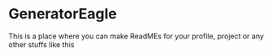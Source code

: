 # GeneratorEagle
This is a place where you can make ReadMEs for your profile, project or any other stuffs like this
